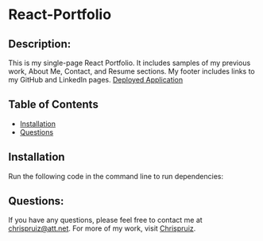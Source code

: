 # React-Portfolio
  
  ## Description: 
  This is my single-page React Portfolio. It includes samples of my previous work, About Me, Contact, and Resume sections. My footer includes links to my GitHub and LinkedIn pages.
  [Deployed Application](https://chrispruiz.github.io/react-portfolio/)
  
  ## Table of Contents
  * [Installation](#installation) 
  * [Questions](#questions)
  ## Installation
  Run the following code in the command line to run dependencies:

  ## Questions:
  If you have any questions, please feel free to contact me at chrispruiz@att.net. For more of my work, visit [Chrispruiz](https://github.com/Chrispruiz).